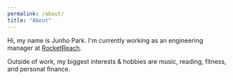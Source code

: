 ```yaml
---
permalink: /about/
title: "About"
---
```


Hi, my name is Junho Park. I'm currently working as an engineering manager at [RocketReach](https://rocketreach.co/).

Outside of work, my biggest interests & hobbies are music, reading, fitness, and personal finance.
